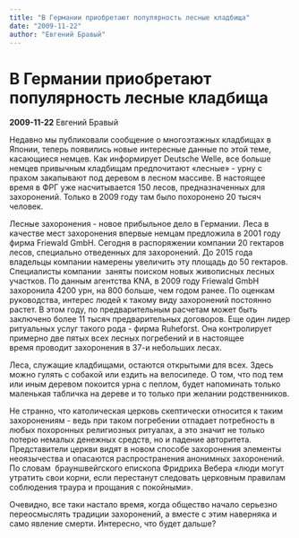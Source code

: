 ```yaml
---
title: "В Германии приобретают популярность лесные кладбища"
date: "2009-11-22"
author: "Евгений Бравый"
---
```


# В Германии приобретают популярность лесные кладбища

**2009-11-22** Евгений Бравый

Недавно мы публиковали сообщение о многоэтажных кладбищах в Японии, теперь появились новые интересные данные по этой теме, касающиеся немцев. Как информирует Deutsche Welle, все больше немцев привычным кладбищам предпочитают «лесные» - урну с прахом закапывают под деревом в лесном массиве. В настоящее время в ФРГ уже насчитывается 150 лесов, предназначенных для захоронений. Только в 2009 году там было похоронено 20 тысяч человек.

Лесные захоронения - новое прибыльное дело в Германии. Леса в качестве мест захоронения впервые немцам предложила в 2001 году фирма Friewald GmbH. Сегодня в распоряжении компании 20 гектаров лесов, специально отведенных для захоронений. До 2015 года владельцы компании намерены увеличить эту площадь до 50  гектаров. Специалисты компании  заняты поиском новых живописных лесных участков. По данным агентства KNA, в 2009 году Friewald GmbH захоронила 4200 урн, на 800 больше, чем годом ранее. По оценкам руководства, интерес людей к такому виду захоронений постоянно растет. В этом году, по предварительным расчетам может быть заключено более 11 тысяч предварительных договоров. Еще один лидер ритуальных услуг такого рода - фирма Ruheforst. Она контролирует примерно две пятых всех лесных погребений и в настоящее время проводит захоронения в 37-и небольших лесах.

Леса, служащие кладбищами, остаются открытыми для всех. Здесь можно гулять с собакой или ездить на велосипеде. О том, что под тем или иным деревом покоится урна с пеплом, будет напоминать только маленькая табличка на дереве и то только при желании родственников.

Не странно, что католическая церковь скептически относится к таким захоронениям - ведь при таком погребении отпадает потребность в любых похоронных религиозных ритуалах, а это значит не только потерю немалых денежных средств, но и падение авторитета. Представители церкви видят в новом способе захоронения элементы неоязычества и опасаются распространения анонимных захоронений. По словам  брауншвейгского епископа Фридриха Вебера «люди могут утратить свои корни, если перестанут следовать церковным правилам соблюдения траура и прощания с покойными».

Очевидно, все таки настало время, когда общество начало серьезно переосмыслять традиции захоронений, а вместе с этим наверняка и само явление смерти. Интересно, что будет дальше?